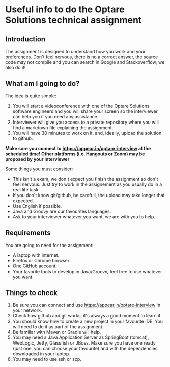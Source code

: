 # Useful info to do the Optare Solutions technical assignment

## Introduction

The assignment is designed to understand how you work and your preferences. Don't feel nervous, there is no a correct answer, the source code may not compile and you can search in Google and Stackoverflow, we also do it!

## What am I going to do? 

The idea is quite simple:

1. You will start a videoconference with one of the Optare Solutions software engineers and you will share your screen so the interviewer can help you if you need any assistance. 
2. Interviewer will give you access to a private repository where you will find a markdown file explaining the assignment.
3. You will have 30 minutes to work on it, and, ideally, upload the solution to github.

**Make sure you connect to https://appear.in/optare-interview at the scheduled time! Other platforms (i.e. Hangouts or Zoom) may be proposed by your interviewer**

Some things you must consider:

- This isn't a exam, we don't expect you finish the assignment so don't feel nervous. Just try to work in the assignement as you usually do in a real life task.
- If you don't know git/github, be carefull, the upload may take longer that expected.
- Use English if possible.
- Java and Groovy are our favourites languages.
- Ask to your interviewer whatever you want, we are with you to help.

## Requirements

You are going to need for the assignment:

- A laptop with internet.
- Firefox or Chrome browser.
- One GitHub account.
- Your favorite tools to develop in Java/Groovy, feel free to use whatever you want.

## Things to check

1. Be sure you can connect and use https://appear.in/optare-interview in your network.
2. Check how github and git works, it's always a good moment to learn it. 
3. You should know how to create a new project in your favourite IDE. You will need to do it as part of the assignment.
4. Be familiar with Maven or Gradle will help.
5. You may need a Java Application Server as SpringBoot (tomcat), WebLogic, Jetty, Glassfish or JBoss. Make sure you have one ready (just one, you can choose your favourite) and with the dependencies downloaded in your laptop.
6. You may need to use ssh or scp.
